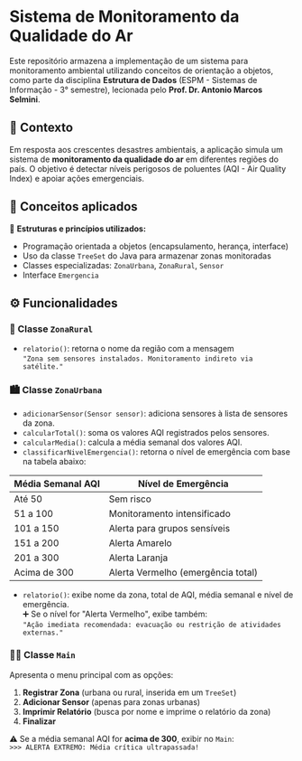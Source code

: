 # Sistema de Monitoramento da Qualidade do Ar  
Este repositório armazena a implementação de um sistema para monitoramento ambiental utilizando conceitos de orientação a objetos, como parte da disciplina **Estrutura de Dados** (ESPM - Sistemas de Informação - 3° semestre), lecionada pelo **Prof. Dr. Antonio Marcos Selmini**.

## 🌱 Contexto

Em resposta aos crescentes desastres ambientais, a aplicação simula um sistema de **monitoramento da qualidade do ar** em diferentes regiões do país. O objetivo é detectar níveis perigosos de poluentes (AQI - Air Quality Index) e apoiar ações emergenciais.

## 🧩 Conceitos aplicados

📌 **Estruturas e princípios utilizados:**
- Programação orientada a objetos (encapsulamento, herança, interface)
- Uso da classe `TreeSet` do Java para armazenar zonas monitoradas
- Classes especializadas: `ZonaUrbana`, `ZonaRural`, `Sensor`
- Interface `Emergencia`

## ⚙️ Funcionalidades

### 📍 Classe `ZonaRural`

- `relatorio()`: retorna o nome da região com a mensagem  
  `"Zona sem sensores instalados. Monitoramento indireto via satélite."`

### 🏙️ Classe `ZonaUrbana`

- `adicionarSensor(Sensor sensor)`: adiciona sensores à lista de sensores da zona.
- `calcularTotal()`: soma os valores AQI registrados pelos sensores.
- `calcularMedia()`: calcula a média semanal dos valores AQI.
- `classificarNivelEmergencia()`: retorna o nível de emergência com base na tabela abaixo:

| Média Semanal AQI | Nível de Emergência                                |
|--------------------|----------------------------------------------------|
| Até 50             | Sem risco                                          |
| 51 a 100           | Monitoramento intensificado                        |
| 101 a 150          | Alerta para grupos sensíveis                      |
| 151 a 200          | Alerta Amarelo                                     |
| 201 a 300          | Alerta Laranja                                     |
| Acima de 300       | Alerta Vermelho (emergência total)                |

- `relatorio()`: exibe nome da zona, total de AQI, média semanal e nível de emergência.  
  ➕ Se o nível for "Alerta Vermelho", exibe também:  
  `"Ação imediata recomendada: evacuação ou restrição de atividades externas."`

### 🧑‍💻 Classe `Main`

Apresenta o menu principal com as opções:
1. **Registrar Zona** (urbana ou rural, inserida em um `TreeSet`)
2. **Adicionar Sensor** (apenas para zonas urbanas)
3. **Imprimir Relatório** (busca por nome e imprime o relatório da zona)
4. **Finalizar**

⚠️ Se a média semanal AQI for **acima de 300**, exibir no `Main`:  
`>>> ALERTA EXTREMO: Média crítica ultrapassada!`

